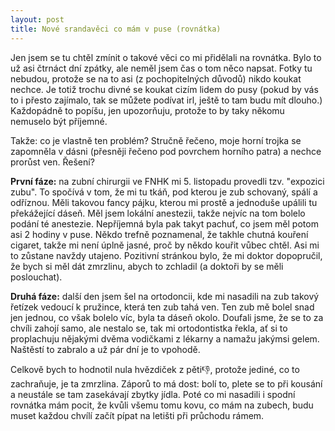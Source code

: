 ```yaml
---
layout: post
title: Nové srandavěci co mám v puse (rovnátka)
---
```


Jen jsem se tu chtěl zmínit o takové věci co mi přidělali na rovnátka. Bylo to už asi čtrnáct dní zpátky, ale neměl jsem čas o tom něco napsat. Fotky tu nebudou, protože se na to asi (z pochopitelných důvodů) nikdo koukat nechce. Je totiž trochu divné se koukat cizím lidem do pusy (pokud by vás to i přesto zajímalo, tak se můžete podívat irl, ještě to tam budu mít dlouho.) Každopádně to popíšu, jen upozorňuju, protože to by taky někomu nemuselo být příjemné.

Takže: co je vlastně ten problém? Stručně řečeno, moje horní trojka se zapomněla v dásni (přesněji řečeno pod povrchem horního patra) a nechce prorůst ven. Řešení?

**První fáze:** na zubní chirurgii ve FNHK mi 5. listopadu provedli tzv. "expozici zubu". To spočívá v tom, že mi tu tkáň, pod kterou je zub schovaný, spálí a odříznou. Měli takovou fancy pájku, kterou mi prostě a jednoduše upálili tu překážející dáseň. Měl jsem lokální anestezii, takže nejvíc na tom bolelo podání té anestezie. Nepříjemná byla pak takyt pachuť, co jsem měl potom asi 2 hodiny v puse. Někdo trefně poznamenal, že takhle chutná kouření cigaret, takže mi není úplně jasné, proč by někdo kouřit vůbec chtěl. Asi mi to zůstane navždy utajeno. Pozitivní stránkou bylo, že mi doktor dopopručil, že bych si měl dát zmrzlinu, abych to zchladil (a doktoři by se měli poslouchat).

**Druhá fáze:** další den jsem šel na ortodoncii, kde mi nasadili na zub takový řetízek vedoucí k pružince, která ten zub tahá ven. Ten zub mě bolel snad jen jednou, co však bolelo víc, byla ta dáseň okolo. Doufali jsme, že se to za chvíli zahojí samo, ale nestalo se, tak mi ortodontistka řekla, ať si to proplachuju nějakými dvěma vodičkami z lékarny a namažu jakýmsi gelem. Naštěstí to zabralo a už pár dní je to vpohodě.

Celkově bych to hodnotil nula hvězdiček z pěti👎, protože jediné, co to zachraňuje, je ta zmrzlina. Záporů to má dost: bolí to, plete se to při kousání a neustále se tam zasekávají zbytky jídla. Poté co mi nasadili i spodní rovnátka mám pocit, že kvůli všemu tomu kovu, co mám na zubech, budu muset každou chvílí začít pípat na letišti při průchodu rámem.
